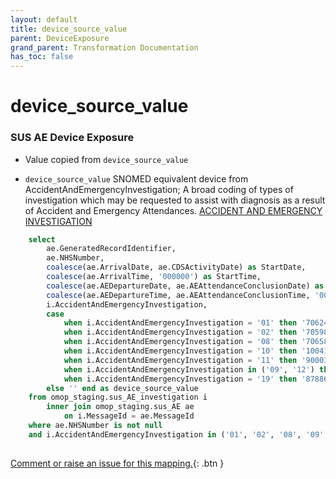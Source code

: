 ```yaml
---
layout: default
title: device_source_value
parent: DeviceExposure
grand_parent: Transformation Documentation
has_toc: false
---
```

# device_source_value
### SUS AE Device Exposure
* Value copied from `device_source_value`

* `device_source_value` SNOMED equivalent device from AccidentAndEmergencyInvestigation; A broad coding of types of investigation which may be requested to assist with diagnosis as a result of Accident and Emergency Attendances. [ACCIDENT AND EMERGENCY INVESTIGATION]()

```sql
	select
		ae.GeneratedRecordIdentifier,
		ae.NHSNumber,
		coalesce(ae.ArrivalDate, ae.CDSActivityDate) as StartDate,
		coalesce(ae.ArrivalTime, '000000') as StartTime,
		coalesce(ae.AEDepartureDate, ae.AEAttendanceConclusionDate) as EndDate,
		coalesce(ae.AEDepartureTime, ae.AEAttendanceConclusionTime, '000000') as EndTime,
		i.AccidentAndEmergencyInvestigation,
		case
			when i.AccidentAndEmergencyInvestigation = '01' then '706245009' --X-ray
			when i.AccidentAndEmergencyInvestigation = '02' then '705983006' --Electrocardiograph
			when i.AccidentAndEmergencyInvestigation = '08' then '706585004' --Microscope (histology)
			when i.AccidentAndEmergencyInvestigation = '10' then '1004163002' --Ultrasound
			when i.AccidentAndEmergencyInvestigation = '11' then '90003000' --Magnetic Resonance Imaging (MRI)
			when i.AccidentAndEmergencyInvestigation in ('09', '12') then '469499004' --Computerised Tomography (CT)
			when i.AccidentAndEmergencyInvestigation = '19' then '878860002' --Blood culture bottle
		else '' end as device_source_value
	from omop_staging.sus_AE_investigation i
		inner join omop_staging.sus_AE ae
			on i.MessageId = ae.MessageId
	where ae.NHSNumber is not null
	and i.AccidentAndEmergencyInvestigation in ('01', '02', '08', '09', '10', '11', '12', '19')
	
```


[Comment or raise an issue for this mapping.](https://github.com/answerdigital/oxford-omop-data-mapper/issues/new?title=OMOP%20DeviceExposure%20table%20device_source_value%20field%20SUS%20AE%20Device%20Exposure%20mapping){: .btn }
